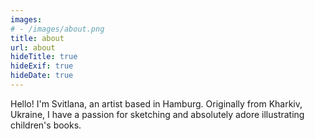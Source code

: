```yaml
---
images:
# - /images/about.png
title: about
url: about
hideTitle: true
hideExif: true
hideDate: true
---
```


Hello! I'm Svitlana, an artist based in Hamburg. Originally from Kharkiv, Ukraine, I have a passion for sketching and absolutely adore illustrating children's books.
